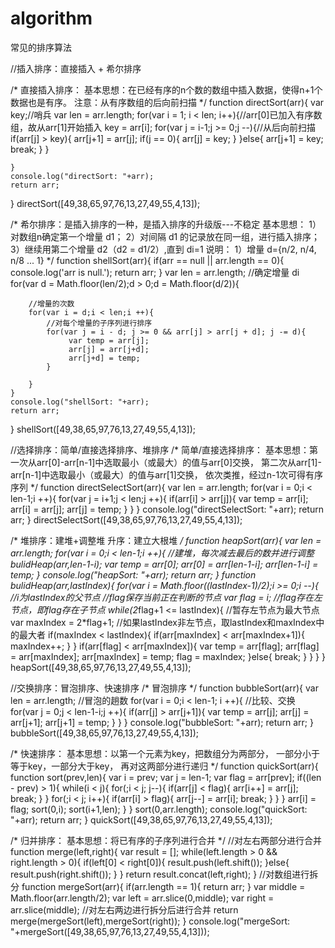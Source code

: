 # algorithm
常见的排序算法

//插入排序：直接插入 + 希尔排序

/*
直接插入排序：
基本思想：在已经有序的n个数的数组中插入数据，使得n+1个数据也是有序。
注意：从有序数组的后向前扫描
*/
function directSort(arr){
    var key;//哨兵
    var len = arr.length;
    for(var i = 1; i < len; i++){//arr[0]已加入有序数组，故从arr[1]开始插入
        key = arr[i];
        for(var j = i-1;j >= 0;j --){//从后向前扫描
            if(arr[j] > key){
                arr[j+1] = arr[j];
                if(j == 0){
                    arr[j] = key;
                }
            }else{
                arr[j+1] = key;
                break;
            }
        }
        
    }
    console.log("directSort: "+arr);
    return arr;
}
 directSort([49,38,65,97,76,13,27,49,55,4,13]);

/*
希尔排序：是插入排序的一种，是插入排序的升级版---不稳定
基本思想：
1）对数组n确定第一个增量 d1；
2）对间隔 d1 的记录放在同一组，进行插入排序；
3）继续用第二个增量 d2（d2 = d1/2）,直到 di=1 
说明：
1）增量 d={n/2, n/4, n/8 ... 1}
*/
function shellSort(arr){
    if(arr == null || arr.length == 0){
        console.log('arr is null.');
        return arr;
    }
    var len = arr.length;
    //确定增量 di
    for(var d = Math.floor(len/2);d > 0;d = Math.floor(d/2)){

        //增量的次数
        for(var i = d;i < len;i ++){
            //对每个增量的子序列进行排序
            for(var j = i - d; j >= 0 && arr[j] > arr[j + d]; j -= d){
                 var temp = arr[j];
                 arr[j] = arr[j+d];
                 arr[j+d] = temp;
            }
            
        }
    }
    console.log("shellSort: "+arr);
    return arr;
}
shellSort([49,38,65,97,76,13,27,49,55,4,13]);


//选择排序：简单/直接选择排序、堆排序
/*
简单/直接选择排序：
基本思想：第一次从arr[0]-arr[n-1]中选取最小（或最大）的值与arr[0]交换，
第二次从arr[1]-arr[n-1]中选取最小（或最大）的值与arr[1]交换，
依次类推，经过n-1次可得有序序列
*/
function directSelectSort(arr){
    var len = arr.length;
    for(var i = 0;i < len-1;i ++){
        for(var j = i+1;j < len;j ++){
            if(arr[i] > arr[j]){
                var temp = arr[i];
                arr[i] = arr[j];
                arr[j] = temp;
            }
        }
    }
    console.log("directSelectSort: "+arr);
    return arr;
}
directSelectSort([49,38,65,97,76,13,27,49,55,4,13]);

/*
堆排序：建堆+调整堆
升序：建立大根堆
*/
function heapSort(arr){
    var len = arr.length;
    for(var i = 0;i < len-1;i ++){
        //建堆，每次减去最后的数并进行调整
        bulidHeap(arr,len-1-i);
        var temp = arr[0];
        arr[0] = arr[len-1-i];
        arr[len-1-i] = temp;
    }
    console.log("heapSort: "+arr);
    return arr;
}
function bulidHeap(arr,lastIndex){
    for(var i = Math.floor((lastIndex-1)/2);i >= 0;i --){
        //i为lastIndex的父节点
        //flag保存当前正在判断的节点
        var flag = i;
        //flag存在左节点，即flag存在子节点
        while(2*flag+1 <= lastIndex){
            //暂存左节点为最大节点
            var maxIndex = 2*flag+1;
            //如果lastIndex非左节点，取lastIndex和maxIndex中的最大者
            if(maxIndex < lastIndex){
                if(arr[maxIndex] < arr[maxIndex+1]){
                    maxIndex++;
                }
            }
            if(arr[flag] < arr[maxIndex]){
                var temp = arr[flag];
                arr[flag] = arr[maxIndex];
                arr[maxIndex] = temp;
                flag = maxIndex;
            }else{
                break;
            }
        }
    }
}
heapSort([49,38,65,97,76,13,27,49,55,4,13]);

//交换排序：冒泡排序、快速排序
/*
冒泡排序
*/
function bubbleSort(arr){
    var len = arr.length;
    //冒泡的趟数
    for(var i = 0;i < len-1; i ++){
        //比较、交换
        for(var j = 0;j < len-1-i;j ++){
            if(arr[j] > arr[j+1]){
                var temp = arr[j];
                arr[j] = arr[j+1];
                arr[j+1] = temp;
            }
        }
    }
    console.log("bubbleSort: "+arr);
    return arr;
}
bubbleSort([49,38,65,97,76,13,27,49,55,4,13]);

/*
快速排序：
基本思想：以第一个元素为key，把数组分为两部分，
一部分小于等于key，一部分大于key，
再对这两部分进行递归
*/
function quickSort(arr){
    function sort(prev,len){
        var i = prev;
        var j = len-1;
        var flag = arr[prev];
        if((len - prev) > 1){
            while(i < j){
                for(;i < j; j--){
                    if(arr[j] < flag){
                        arr[i++] = arr[j];
                        break;
                    }
                }
                for(;i < j; i++){
                    if(arr[i] > flag){
                        arr[j--] = arr[i];
                        break;
                    }
                }
            }
            arr[i] = flag;
            sort(0,i);
            sort(i+1,len);
        }
    }
    sort(0,arr.length);
    console.log("quickSort: "+arr);
    return arr;
}
quickSort([49,38,65,97,76,13,27,49,55,4,13]);

/*
归并排序：
基本思想：将已有序的子序列进行合并
*/
//对左右两部分进行合并
function merge(left,right){
    var result = [];
    while(left.length > 0 && right.length > 0){
        if(left[0] < right[0]){
            result.push(left.shift());
        }else{
            result.push(right.shift());
        }
    }
    return result.concat(left,right);
}
//对数组进行拆分
function mergeSort(arr){
     if(arr.length == 1){
        return arr;
    }
    var middle = Math.floor(arr.length/2);
    var left = arr.slice(0,middle);
    var right = arr.slice(middle);
    //对左右两边进行拆分后进行合并
    return merge(mergeSort(left),mergeSort(right));
}
console.log("mergeSort: "+mergeSort([49,38,65,97,76,13,27,49,55,4,13]));

